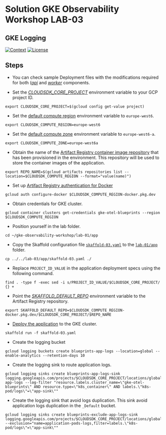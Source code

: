 # Solution GKE Observability Workshop LAB-03

## GKE Logging

[![Context](https://img.shields.io/badge/GKE%20Observability%20Workshop-03-blue.svg)](#)
[![License](https://img.shields.io/badge/License-Apache%202.0-blue.svg)](https://opensource.org/licenses/Apache-2.0)

## Steps

* You can check sample Deployment files with the modifications required for both ([*api*](./app/api/k8s/deployment.yaml) and [*worker*](./app/worker/k8s/deployment.yaml) components.

* Set the [*CLOUDSDK_CORE_PROJECT*](https://cloud.google.com/compute/docs/gcloud-compute#default_project) environment variable to your GCP project ID.
```
export CLOUDSDK_CORE_PROJECT=$(gcloud config get-value project)
```

* Set the [default compute region](https://cloud.google.com/compute/docs/gcloud-compute#set-default-region-zone-environment-variables) environment variable to `europe-west6`.
```
export CLOUDSDK_COMPUTE_REGION=europe-west6
```

* Set the [default compute zone](https://cloud.google.com/compute/docs/gcloud-compute#set-default-region-zone-environment-variables) environment variable to `europe-west6-a`.
```
export CLOUDSDK_COMPUTE_ZONE=europe-west6a
```

* Obtain the name of the [Artifact Registry container image repository](https://cloud.google.com/sdk/gcloud/reference/artifacts/repositories/list) that has been provisioned in the environment. This repository will be used to store the container images of the application.

```
export REPO_NAME=$(gcloud artifacts repositories list --location=$CLOUDSDK_COMPUTE_REGION --format="value(name)")
```

* Set up [Artifact Registry authentication for Docker](https://cloud.google.com/artifact-registry/docs/docker/authentication#gcloud-helper)
```
gcloud auth configure-docker $CLOUDSDK_COMPUTE_REGION-docker.pkg.dev
```

* Obtain credentials for GKE cluster.
```
gcloud container clusters get-credentials gke-otel-blueprints --region $CLOUDSDK_COMPUTE_REGION
```

* Position yourself in the lab folder.
```
cd ~/gke-observability-workshop/lab-01/app
```

* Copy the Skaffold configuration file [`skaffold-03.yaml`](./app/skaffold-02.yaml) to the [`lab-01/app`](../lab-01/app/) folder.
```
cp ../../lab-03/app/skaffold-03.yaml ./
```

* Replace `PROJECT_ID_VALUE` in the application deployment specs using the following command.
```
find . -type f -exec sed -i s/PROJECT_ID_VALUE/$CLOUDSDK_CORE_PROJECT/ {} +
```

* Point the [*SKAFFOLD_DEFAULT_REPO*](https://skaffold.dev/docs/environment/image-registries/#:~:text=default%2Drepo%20%3Cmyrepo%3E-,SKAFFOLD_DEFAULT_REPO,-environment%20variable) environment variable to the Artifact Registry repository.
```
export SKAFFOLD_DEFAULT_REPO=$CLOUDSDK_COMPUTE_REGION-docker.pkg.dev/$CLOUDSDK_CORE_PROJECT/$REPO_NAME
```

* [Deploy the application](https://skaffold.dev/docs/deployers/kubectl/) to the GKE cluster.
```
skaffold run -f skaffold-03.yaml
```

* Create the logging bucket

```shell
gcloud logging buckets create blueprints-app-logs --location=global --enable-analytics --retention-days 10
```

* Create the logging sink to route application logs.

```shell
gcloud logging sinks create blueprints-app-logs-sink logging.googleapis.com/projects/$CLOUDSDK_CORE_PROJECT/locations/global/buckets/blueprints-app-logs --log-filter "resource.labels.cluster_name=\"gke-otel-blueprints\" AND resource.type=\"k8s_container\" AND labels.\"k8s-pod/logs\"=\"app-sink\""
```

* Create the logging sink that avoid logs duplication. This sink avoid application logs duplication in the `_Default` bucket.

```shell
gcloud logging sinks create blueprints-exclude-app-logs-sink logging.googleapis.com/projects/$CLOUDSDK_CORE_PROJECT/locations/global/buckets/_Default --exclusion="name=application-pods-logs,filter=labels.\"k8s-pod/logs\"=\"app-sink\""
```